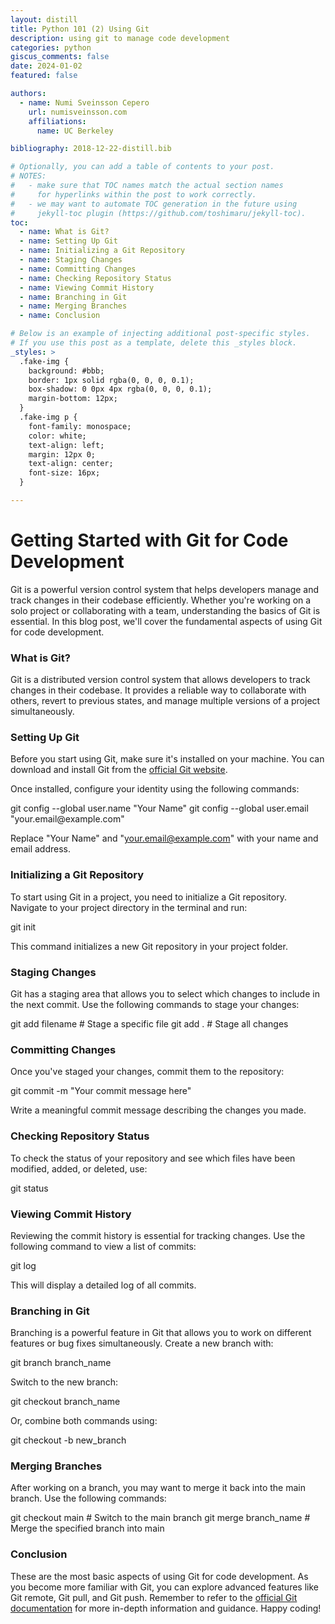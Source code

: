 ```yaml
---
layout: distill
title: Python 101 (2) Using Git
description: using git to manage code development
categories: python
giscus_comments: false
date: 2024-01-02
featured: false

authors:
  - name: Numi Sveinsson Cepero
    url: numisveinsson.com
    affiliations:
      name: UC Berkeley

bibliography: 2018-12-22-distill.bib

# Optionally, you can add a table of contents to your post.
# NOTES:
#   - make sure that TOC names match the actual section names
#     for hyperlinks within the post to work correctly.
#   - we may want to automate TOC generation in the future using
#     jekyll-toc plugin (https://github.com/toshimaru/jekyll-toc).
toc:
  - name: What is Git?
  - name: Setting Up Git
  - name: Initializing a Git Repository
  - name: Staging Changes
  - name: Committing Changes
  - name: Checking Repository Status
  - name: Viewing Commit History
  - name: Branching in Git
  - name: Merging Branches
  - name: Conclusion

# Below is an example of injecting additional post-specific styles.
# If you use this post as a template, delete this _styles block.
_styles: >
  .fake-img {
    background: #bbb;
    border: 1px solid rgba(0, 0, 0, 0.1);
    box-shadow: 0 0px 4px rgba(0, 0, 0, 0.1);
    margin-bottom: 12px;
  }
  .fake-img p {
    font-family: monospace;
    color: white;
    text-align: left;
    margin: 12px 0;
    text-align: center;
    font-size: 16px;
  }

---
```

# Getting Started with Git for Code Development

Git is a powerful version control system that helps developers manage and track changes in their codebase efficiently. Whether you're working on a solo project or collaborating with a team, understanding the basics of Git is essential. In this blog post, we'll cover the fundamental aspects of using Git for code development.

### What is Git?

Git is a distributed version control system that allows developers to track changes in their codebase. It provides a reliable way to collaborate with others, revert to previous states, and manage multiple versions of a project simultaneously.

### Setting Up Git

Before you start using Git, make sure it's installed on your machine. You can download and install Git from the [official Git website](https://git-scm.com/).

Once installed, configure your identity using the following commands:

<d-code block language="bash">
git config --global user.name "Your Name"
git config --global user.email "your.email@example.com"
</d-code>

Replace "Your Name" and "your.email@example.com" with your name and email address.

### Initializing a Git Repository

To start using Git in a project, you need to initialize a Git repository. Navigate to your project directory in the terminal and run:

<d-code block language="bash">
git init
</d-code>

This command initializes a new Git repository in your project folder.

### Staging Changes

Git has a staging area that allows you to select which changes to include in the next commit. Use the following commands to stage your changes:

<d-code block language="bash">
git add filename    # Stage a specific file
git add .           # Stage all changes
</d-code>

### Committing Changes

Once you've staged your changes, commit them to the repository:

<d-code block language="bash">
git commit -m "Your commit message here"
</d-code>

Write a meaningful commit message describing the changes you made.

### Checking Repository Status

To check the status of your repository and see which files have been modified, added, or deleted, use:

<d-code block language="bash">
git status
</d-code>

### Viewing Commit History

Reviewing the commit history is essential for tracking changes. Use the following command to view a list of commits:

<d-code block language="bash">
git log
</d-code>

This will display a detailed log of all commits.

### Branching in Git

Branching is a powerful feature in Git that allows you to work on different features or bug fixes simultaneously. Create a new branch with:

<d-code block language="bash">
git branch branch_name
</d-code>

Switch to the new branch:

<d-code block language="bash">
git checkout branch_name
</d-code>

Or, combine both commands using:

<d-code block language="bash">
git checkout -b new_branch
</d-code>

### Merging Branches

After working on a branch, you may want to merge it back into the main branch. Use the following commands:

<d-code block language="bash">
git checkout main        # Switch to the main branch
git merge branch_name    # Merge the specified branch into main
</d-code>

### Conclusion

These are the most basic aspects of using Git for code development. As you become more familiar with Git, you can explore advanced features like Git remote, Git pull, and Git push. Remember to refer to the [official Git documentation](https://git-scm.com/doc) for more in-depth information and guidance. Happy coding!